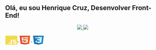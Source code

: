 ## Olá, eu sou Henrique Cruz, Desenvolver Front-End!
<div align="center">
  <a href="https://github.com/rafaballerini">
  <img height="180em" src="https://github-readme-stats.vercel.app/api?username=HenriqueCruz1986&show_icons=true&theme=dracula&include_all_commits=true&count_private=true"/>
  <img height="180em" src="https://github-readme-stats.vercel.app/api/top-langs/?username=HenriqueCruz1986&layout=compact&langs_count=7&theme=dracula"/>
</div>
  <div style="display: inline_block"><br>
  <img align="center" alt="HenriqueCruz-Js" height="30" width="40" src="https://raw.githubusercontent.com/devicons/devicon/master/icons/javascript/javascript-plain.svg">
  <img align="center" alt="HenriqueCruz-HTML" height="30" width="40" src="https://raw.githubusercontent.com/devicons/devicon/master/icons/html5/html5-original.svg">
  <img align="center" alt="HenriqueCruz-CSS" height="30" width="40" src="https://raw.githubusercontent.com/devicons/devicon/master/icons/css3/css3-original.svg">
</div>
